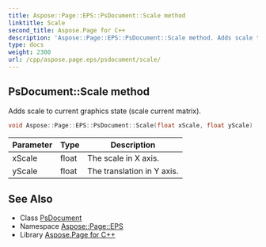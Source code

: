 ```yaml
---
title: Aspose::Page::EPS::PsDocument::Scale method
linktitle: Scale
second_title: Aspose.Page for C++
description: 'Aspose::Page::EPS::PsDocument::Scale method. Adds scale to current graphics state (scale current matrix) in C++.'
type: docs
weight: 2300
url: /cpp/aspose.page.eps/psdocument/scale/
---
```

## PsDocument::Scale method


Adds scale to current graphics state (scale current matrix).

```cpp
void Aspose::Page::EPS::PsDocument::Scale(float xScale, float yScale)
```


| Parameter | Type | Description |
| --- | --- | --- |
| xScale | float | The scale in X axis. |
| yScale | float | The translation in Y axis. |

## See Also

* Class [PsDocument](../)
* Namespace [Aspose::Page::EPS](../../)
* Library [Aspose.Page for C++](../../../)
